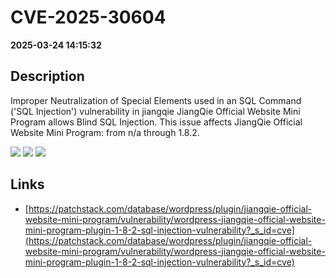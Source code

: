 # CVE-2025-30604

**2025-03-24 14:15:32**

## Description
Improper Neutralization of Special Elements used in an SQL Command ('SQL Injection') vulnerability in jiangqie JiangQie Official Website Mini Program allows Blind SQL Injection. This issue affects JiangQie Official Website Mini Program: from n/a through 1.8.2.

![](https://img.shields.io/static/v1?label=Score&message=7.6&color=red)
![](https://img.shields.io/static/v1?label=Severity&message=HIGH&color=red)
![](https://img.shields.io/static/v1?label=CWE&message=SQL&color=green)

## Links
- [https://patchstack.com/database/wordpress/plugin/jiangqie-official-website-mini-program/vulnerability/wordpress-jiangqie-official-website-mini-program-plugin-1-8-2-sql-injection-vulnerability?_s_id=cve](https://patchstack.com/database/wordpress/plugin/jiangqie-official-website-mini-program/vulnerability/wordpress-jiangqie-official-website-mini-program-plugin-1-8-2-sql-injection-vulnerability?_s_id=cve)
